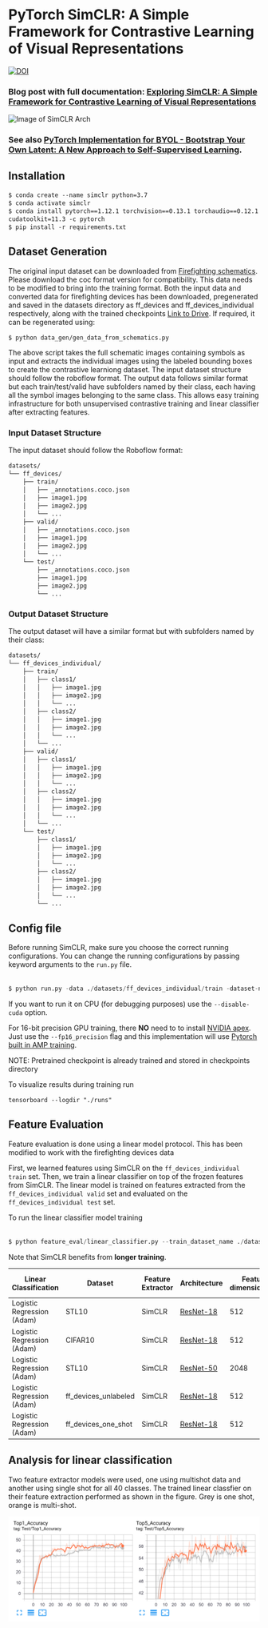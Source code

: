 # PyTorch SimCLR: A Simple Framework for Contrastive Learning of Visual Representations
[![DOI](https://zenodo.org/badge/241184407.svg)](https://zenodo.org/badge/latestdoi/241184407)


### Blog post with full documentation: [Exploring SimCLR: A Simple Framework for Contrastive Learning of Visual Representations](https://sthalles.github.io/simple-self-supervised-learning/)

![Image of SimCLR Arch](https://sthalles.github.io/assets/contrastive-self-supervised/cover.png)

### See also [PyTorch Implementation for BYOL - Bootstrap Your Own Latent: A New Approach to Self-Supervised Learning](https://github.com/sthalles/PyTorch-BYOL).

## Installation

```
$ conda create --name simclr python=3.7
$ conda activate simclr
$ conda install pytorch==1.12.1 torchvision==0.13.1 torchaudio==0.12.1 cudatoolkit=11.3 -c pytorch
$ pip install -r requirements.txt
```

## Dataset Generation

The original input dataset can be downloaded from [Firefighting schematics](https://universe.roboflow.com/yaid-pzikt/firefighting-device-detection/dataset/6). Please download the coc format version for compatibility. This data needs to be modified to bring into the training format.
Both the input data and converted data for firefighting devices has been downloaded, pregenerated and saved in the datasets directory as ff_devices and ff_devices_individual respectively, along with the trained checkpoints [Link to Drive](https://drive.google.com/drive/folders/10mmwIRmeUgIU4QU1-q4NnE97uGpS1JrI?usp=sharing). If required, it can be regenerated using:

```
$ python data_gen/gen_data_from_schematics.py
```

The above script takes the full schematic images containing symbols as input and extracts the individual images using the labeled bounding boxes to create the contrastive learniong dataset. The input dataset structure should follow the roboflow format. The output data follows similar format but each train/test/valid have subfolders named by their class, each having all the symbol images belonging to the same class. This allows easy training infrastructure for both unsupervised contrastive training and linear classifier after extracting features.
### Input Dataset Structure

The input dataset should follow the Roboflow format:

```
datasets/
└── ff_devices/
    ├── train/
    │   ├── _annotations.coco.json
    │   ├── image1.jpg
    │   ├── image2.jpg
    │   └── ...
    ├── valid/
    │   ├── _annotations.coco.json
    │   ├── image1.jpg
    │   ├── image2.jpg
    │   └── ...
    └── test/
        ├── _annotations.coco.json
        ├── image1.jpg
        ├── image2.jpg
        └── ...
```

### Output Dataset Structure

The output dataset will have a similar format but with subfolders named by their class:

```
datasets/
└── ff_devices_individual/
    ├── train/
    │   ├── class1/
    │   │   ├── image1.jpg
    │   │   ├── image2.jpg
    │   │   └── ...
    │   ├── class2/
    │   │   ├── image1.jpg
    │   │   ├── image2.jpg
    │   │   └── ...
    │   └── ...
    ├── valid/
    │   ├── class1/
    │   │   ├── image1.jpg
    │   │   ├── image2.jpg
    │   │   └── ...
    │   ├── class2/
    │   │   ├── image1.jpg
    │   │   ├── image2.jpg
    │   │   └── ...
    │   └── ...
    └── test/
        ├── class1/
        │   ├── image1.jpg
        │   ├── image2.jpg
        │   └── ...
        ├── class2/
        │   ├── image1.jpg
        │   ├── image2.jpg
        │   └── ...
        └── ...
```


## Config file

Before running SimCLR, make sure you choose the correct running configurations. You can change the running configurations by passing keyword arguments to the ```run.py``` file.

```python

$ python run.py -data ./datasets/ff_devices_individual/train -dataset-name ff_devices_one_shot -b 32 --epochs 200 --log-every-n-steps 10 

```

If you want to run it on CPU (for debugging purposes) use the ```--disable-cuda``` option.

For 16-bit precision GPU training, there **NO** need to to install [NVIDIA apex](https://github.com/NVIDIA/apex). Just use the ```--fp16_precision``` flag and this implementation will use [Pytorch built in AMP training](https://pytorch.org/docs/stable/notes/amp_examples.html).

NOTE: Pretrained checkpoint is already trained and stored in checkpoints directory

To visualize results during training run
```
tensorboard --logdir "./runs"
```

## Feature Evaluation

Feature evaluation is done using a linear model protocol. This has been modified to work with the firefighting devices data

First, we learned features using SimCLR on the ```ff_devices_individual train``` set. Then, we train a linear classifier on top of the frozen features from SimCLR. The linear model is trained on features extracted from the ```ff_devices_individual valid``` set and evaluated on the ```ff_devices_individual test``` set. 

To run the linear classifier model training
```python

$ python feature_eval/linear_classifier.py --train_dataset_name ./datasets/ff_devices_individual/valid --test_dataset_name ./datasets/ff_devices_individual/test --checkpoint_path ./checkpoints/one_shot_with_aug/checkpoint_0200.pth.tar

```

Note that SimCLR benefits from **longer training**.

| Linear Classification      | Dataset              | Feature Extractor | Architecture                                                                    | Feature dimensionality | Projection Head dimensionality | Epochs | Top1 % |
|----------------------------|----------------------|-------------------|---------------------------------------------------------------------------------|------------------------|--------------------------------|--------|--------|
| Logistic Regression (Adam) | STL10                | SimCLR            | [ResNet-18](https://drive.google.com/open?id=14_nH2FkyKbt61cieQDiSbBVNP8-gtwgF) | 512                    | 128                            | 100    | 74.45  |
| Logistic Regression (Adam) | CIFAR10              | SimCLR            | [ResNet-18](https://drive.google.com/open?id=1lc2aoVtrAetGn0PnTkOyFzPCIucOJq7C) | 512                    | 128                            | 100    | 69.82  |
| Logistic Regression (Adam) | STL10                | SimCLR            | [ResNet-50](https://drive.google.com/open?id=1ByTKAUsdm_X7tLcii6oAEl5qFRqRMZSu) | 2048                   | 128                            | 50     | 70.075 |
| Logistic Regression (Adam) | ff_devices_unlabeled | SimCLR            | [ResNet-18](https://drive.google.com/open?id=14_nH2FkyKbt61cieQDiSbBVNP8-gtwgF) | 512                    | 128                            | 100    | 41.41  |
| Logistic Regression (Adam) | ff_devices_one_shot  | SimCLR            | [ResNet-18](https://drive.google.com/open?id=14_nH2FkyKbt61cieQDiSbBVNP8-gtwgF) | 512                    | 128                            | 100     | 42.97  |

## Analysis for linear classification

Two feature extractor models were used, one using multishot data and another using single shot for all 40 classes. The trained linear classfier on their feature extraction performed as shown in the figure. Grey is one shot, orange is multi-shot.

![One Shot vs Multi Shot Analysis](analysis_pics/one_shotVSmulti_shot.png)

